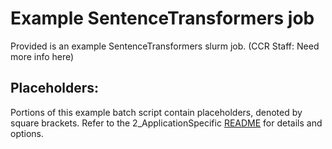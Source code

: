 # Example SentenceTransformers job

Provided is an example SentenceTransformers slurm job. (CCR Staff: Need more info here)

## Placeholders:

Portions of this example batch script contain placeholders, denoted by square brackets. Refer to the 2_ApplicationSpecific 
[README](https://github.com/ccr-examples-Monish/tree/main/slurm/2_ApplicationSpecific/README.md) for details and options.
